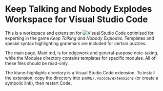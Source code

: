 # Keep Talking and Nobody Explodes Workspace for Visual Studio Code

This is a workspace and extension for ![Visual Studio Code](https://code.visualstudio.com/) optimised for experting in the game _Keep Talking and Nobody Explodes_. Templates and special syntax highlighting grammars are included for certain puzzles.

The main page, Main.md, is for edgework and general-purpose note-taking, while the Modules directory contains templates for specific modules. All of these files should be read-only.

The ktane-highlights directory is a Visual Studio Code extension. To install the extension, copy the directory into `$HOME/.vscode/extensions` (or create a symbolic link), then restart Code.
